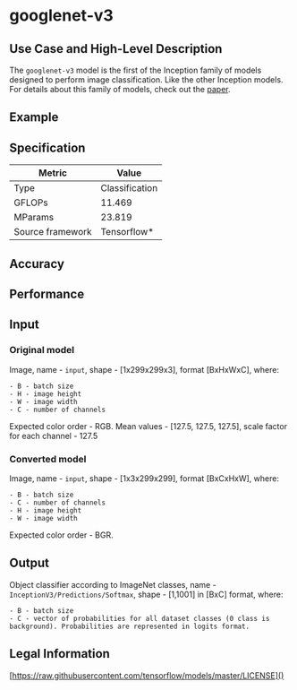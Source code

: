 # googlenet-v3

## Use Case and High-Level Description

The `googlenet-v3` model is the first of the Inception family of models designed to perform image classification. Like the other Inception models. For details about this family of models, check out the [paper](https://arxiv.org/pdf/1602.07261.pdf).

## Example

## Specification

| Metric            | Value         |
|-------------------|---------------|
| Type              | Classification|
| GFLOPs            | 11.469        |
| MParams           | 23.819        |
| Source framework  | Tensorflow\*  |

## Accuracy

## Performance

## Input

### Original model

Image, name - `input`, shape - [1x299x299x3], format [BxHxWxC],
   where:

    - B - batch size
    - H - image height
    - W - image width
    - C - number of channels

   Expected color order - RGB.
   Mean values - [127.5, 127.5, 127.5], scale factor for each channel - 127.5

### Converted model

Image, name - `input`, shape - [1x3x299x299], format [BxCxHxW],
   where:

    - B - batch size
    - C - number of channels
    - H - image height
    - W - image width

   Expected color order - BGR.

## Output

Object classifier according to ImageNet classes, name - `InceptionV3/Predictions/Softmax`, shape - [1,1001] in [BxC] format, where:

    - B - batch size
    - C - vector of probabilities for all dataset classes (0 class is background). Probabilities are represented in logits format.

## Legal Information

[https://raw.githubusercontent.com/tensorflow/models/master/LICENSE]()
